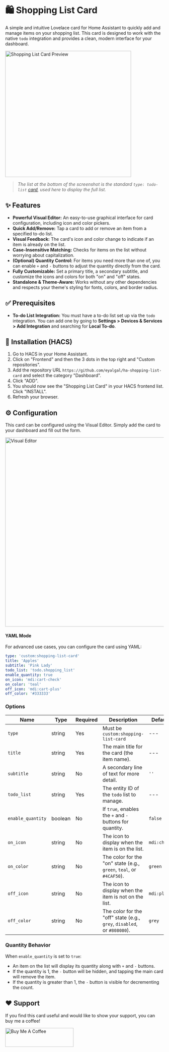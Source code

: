 # 🛍️ Shopping List Card

A simple and intuitive Lovelace card for Home Assistant to quickly add and manage items on your shopping list. This card is designed to work with the native `todo` integration and provides a clean, modern interface for your dashboard.

<img src="https://github.com/user-attachments/assets/5744066a-28c0-4718-af28-ed5e050fee0a" alt="Shopping List Card Preview" width="400"/>

> *The list at the bottom of the screenshot is the standard `type: todo-list` [card](https://www.home-assistant.io/lovelace/todo-list/), used here to display the full list.*

## ✨ Features

* **Powerful Visual Editor:** An easy-to-use graphical interface for card configuration, including icon and color pickers.
* **Quick Add/Remove:** Tap a card to add or remove an item from a specified to-do list.
* **Visual Feedback:** The card's icon and color change to indicate if an item is already on the list.
* **Case-Insensitive Matching:** Checks for items on the list without worrying about capitalization.
* **(Optional) Quantity Control:** For items you need more than one of, you can enable `+` and `-` buttons to adjust the quantity directly from the card.
* **Fully Customizable:** Set a primary title, a secondary subtitle, and customize the icons and colors for both "on" and "off" states.
* **Standalone & Theme-Aware:** Works without any other dependencies and respects your theme's styling for fonts, colors, and border radius.

## ✅ Prerequisites

* **To-do List Integration:** You must have a to-do list set up via the `todo` integration. You can add one by going to **Settings > Devices & Services > Add Integration** and searching for **Local To-do**.

## 🚀 Installation (HACS)

1.  Go to HACS in your Home Assistant.
2.  Click on "Frontend" and then the 3 dots in the top right and "Custom repositories".
3.  Add the repository URL `https://github.com/eyalgal/ha-shopping-list-card` and select the category "Dashboard".
4.  Click "ADD".
5.  You should now see the "Shopping List Card" in your HACS frontend list. Click "INSTALL".
6.  Refresh your browser.

## ⚙️ Configuration

This card can be configured using the Visual Editor. Simply add the card to your dashboard and fill out the form.

<img src="https://github.com/user-attachments/assets/092b1a36-e66c-4d32-b3b9-c9babbafe6fe" alt="Visual Editor" width="600"/>

#### YAML Mode

For advanced use cases, you can configure the card using YAML:

```yaml
type: 'custom:shopping-list-card'
title: 'Apples'
subtitle: 'Pink Lady'
todo_list: 'todo.shopping_list'
enable_quantity: true
on_icon: 'mdi:cart-check'
on_color: 'teal'
off_icon: 'mdi:cart-plus'
off_color: '#333333'
```

### Options

| Name              | Type    | Required | Description                                                                      | Default        |
| ----------------- | ------- | -------- | -------------------------------------------------------------------------------- | -------------- |
| `type`            | string  | Yes      | Must be `custom:shopping-list-card`                                              | ---            |
| `title`           | string  | Yes      | The main title for the card (the item name).                                     | ---            |
| `subtitle`        | string  | No       | A secondary line of text for more detail.                                        | `''`           |
| `todo_list`       | string  | Yes      | The entity ID of the `todo` list to manage.                                      | ---            |
| `enable_quantity` | boolean | No       | If `true`, enables the `+` and `-` buttons for quantity.                         | `false`        |
| `on_icon`         | string  | No       | The icon to display when the item is on the list.                                | `mdi:check`    |
| `on_color`        | string  | No       | The color for the "on" state (e.g., `green`, `teal`, or `#4CAF50`).             | `green`        |
| `off_icon`        | string  | No       | The icon to display when the item is not on the list.                            | `mdi:plus`     |
| `off_color`       | string  | No       | The color for the "off" state (e.g., `grey`, `disabled`, or `#808080`).            | `grey`         |

### Quantity Behavior

When `enable_quantity` is set to `true`:

* An item on the list will display its quantity along with `+` and `-` buttons.
* If the quantity is 1, the `-` button will be hidden, and tapping the main card will remove the item.
* If the quantity is greater than 1, the `-` button is visible for decrementing the count.

## ❤️ Support

If you find this card useful and would like to show your support, you can buy me a coffee!

<a href="https://coff.ee/eyalgal" target="_blank"><img src="https://cdn.buymeacoffee.com/buttons/v2/default-yellow.png" alt="Buy Me A Coffee" style="height: 60px !important;width: 217px !important;" ></a>
